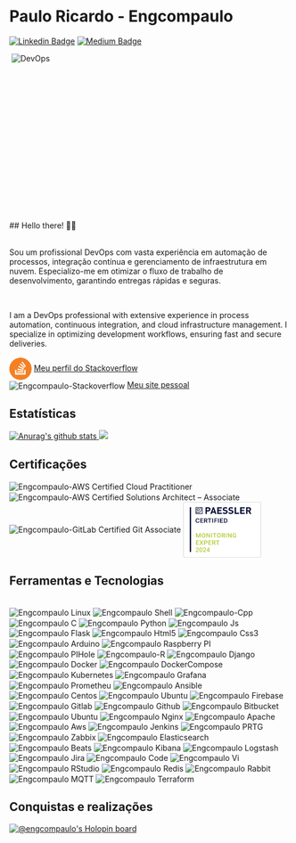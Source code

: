 # Paulo Ricardo - Engcompaulo

[![Linkedin Badge](https://img.shields.io/badge/-LinkedIn-blue?style=flat&logo=LinkedIn&logoColor=white)](https://www.linkedin.com/in/engcompaulo/)
[![Medium Badge](https://img.shields.io/badge/-Medium-000?style=flat&logo=Medium&logoColor=white)](https://medium.com/@engcompaulo)
<!-- [![Instagram Badge](https://img.shields.io/badge/-Instagram-C13584?style=flat&logo=Instagram&logoColor=white)](https://www.instagram.com/engcompaulotic/) -->

<p>
   <img  src="https://github.com/Engcompaulo/engcompaulo_imagens_pub/blob/master/DEVOPS.gif" width="500" height="300" alt="DevOps" align="right">
   ## Hello there! ✌🏻 <br>
   <br>
   <p>Sou um profissional DevOps com vasta experiência em automação de processos, integração contínua e gerenciamento de infraestrutura em nuvem. Especializo-me em otimizar o fluxo de trabalho de desenvolvimento, garantindo entregas rápidas e seguras.  </p>
   <br>
   <p>I am a DevOps professional with extensive experience in process automation, continuous integration, and cloud infrastructure management. I specialize in optimizing development workflows, ensuring fast and secure deliveries.</p?
</p>

<br>
<br>
<img align="center" alt="Engcompaulo-Stackoverflow" src="./img/stackoverflow_sticker-adesivo.png" width="40" height="40"/>
<a href="https://stackoverflow.com/users/10944644/engcompaulo">Meu perfil do Stackoverflow</a><br>
<img align="center" alt="Engcompaulo-Stackoverflow" src="https://cdn.jsdelivr.net/gh/walkxcode/dashboard-icons@master/png/blogger.png" width="40" height="40"/>
<a href="https://www.engcompaulo.com.br/">Meu site pessoal</a>
<br>

## Estatísticas 
<div>
<a href="https://github.com/anuraghazra/github-readme-stats">
<img height="160em" src="https://github-readme-stats.anuraghazra1.vercel.app/api?username=Engcompaulo&show_icons=true&include_all_commits=true&theme=radical" alt="Anurag's github stats" />
</a>
<a href="https://github.com/anuraghazra/github-readme-stats">
  <!-- Change the `github-readme-stats.anuraghazra1.vercel.app` to `github-readme-stats.vercel.app`  -->
  <img height="160em" src="https://github-readme-stats.anuraghazra1.vercel.app/api/top-langs/?username=Engcompaulo&layout=compact&theme=radical" />
</a>
</div>

 <!--![Snake animation](https://github.com/Engcompaulo/Engcompaulo/blob/output/github-contribution-grid-snake.svg) Não funciona mais-->
 ## Certificações
 <div>
 <img align="center" alt="Engcompaulo-AWS Certified Cloud Practitioner" src="https://images.credly.com/size/340x340/images/00634f82-b07f-4bbd-a6bb-53de397fc3a6/image.png"  width="100" height="100" href="https://www.credly.com/badges/0af3dd65-9cb8-41b0-bd96-0f9223dd80fd"/>
 <img align="center" alt="Engcompaulo-AWS Certified Solutions Architect – Associate" src="https://images.credly.com/size/340x340/images/0e284c3f-5164-4b21-8660-0d84737941bc/image.png"  width="100" height="100" href="https://www.credly.com/badges/9d48c2a3-376e-44db-a74c-c44d26cbe751"/>
  <img align="center" alt="Engcompaulo-GitLab Certified Git Associate" src="https://images.credly.com/size/340x340/images/9bc216e6-406e-491f-903f-2f7ca60facc6/image.png"  width="100" height="100" href="https://www.credly.com/badges/33a64b0c-f832-454f-b16d-37bf63e631b0"/>
  <img align="center" alt="Paessler Certified Monitoring Expert 2024" src="./img/badge_certified-monitoring-expert-2024.svg"  width="140" height="100"/>
 </div>

 ## Ferramentas e Tecnologias
 <!-- Liugar para pegar icones https://cdn.jsdelivr.net/gh/walkxcode/dashboard-icons/png/-->
  <div style="display: inline_block"><br>
    <img align="center" alt="Engcompaulo Linux" src="https://cdn.jsdelivr.net/gh/devicons/devicon/icons/linux/linux-original.svg" width="40" height="40"/>
    <img align="center" alt="Engcompaulo Shell" src="https://cdn.jsdelivr.net/gh/walkxcode/dashboard-icons@master/png/shell.png" width="40" height="40"/>
    <img align="center" alt="Engcompaulo-Cpp" src="https://cdn.jsdelivr.net/gh/devicons/devicon/icons/cplusplus/cplusplus-original.svg" width="40" height="40"/>
    <img align="center" alt="Engcompaulo C" src="https://cdn.jsdelivr.net/gh/devicons/devicon/icons/c/c-original.svg" width="40" height="40"/>
    <img align="center" alt="Engcompaulo Python" src="https://cdn.jsdelivr.net/gh/devicons/devicon/icons/python/python-original.svg" width="40" height="40"/>
    <img align="center" alt="Engcompaulo Js" src="https://cdn.jsdelivr.net/gh/devicons/devicon/icons/javascript/javascript-original.svg" width="40" height="40"/>
    <img align="center" alt="Engcompaulo Flask" src="https://cdn.jsdelivr.net/gh/devicons/devicon/icons/flask/flask-original.svg" width="40" height="40"/>
    <img align="center" alt="Engcompaulo Html5" src="https://cdn.jsdelivr.net/gh/devicons/devicon/icons/html5/html5-original.svg" width="40" height="40"/>
    <img align="center" alt="Engcompaulo Css3" src="https://cdn.jsdelivr.net/gh/devicons/devicon/icons/css3/css3-original.svg" width="40" height="40"/>
    <img align="center" alt="Engcompaulo Arduino" src="https://cdn.jsdelivr.net/gh/devicons/devicon/icons/arduino/arduino-original.svg" width="40" height="40"/>
    <img align="center" alt="Engcompaulo Raspberry PI" src="https://cdn.jsdelivr.net/gh/devicons/devicon/icons/raspberrypi/raspberrypi-original.svg" width="40" height="40"/>
    <img align="center" alt="Engcompaulo PIHole" src="https://cdn.jsdelivr.net/gh/walkxcode/dashboard-icons@master/png/pi-hole.png" width="40" height="40"/>
    <img align="center" alt="Engcompaulo-R" src="https://cdn.jsdelivr.net/gh/devicons/devicon/icons/r/r-original.svg" width="40" height="40"/>
    <img align="center" alt="Engcompaulo Django" src="https://cdn.jsdelivr.net/gh/devicons/devicon/icons/django/django-plain.svg" width="40" height="40"/>
    <img align="center" alt="Engcompaulo Docker" src="https://cdn.jsdelivr.net/gh/devicons/devicon/icons/docker/docker-original.svg" width="40" height="40"/>
    <img align="center" alt="Engcompaulo DockerCompose" src="https://cdn.jsdelivr.net/gh/walkxcode/dashboard-icons@master/png/docker-compose.png" width="40" height="40"/>
    <img align="center" alt="Engcompaulo Kubernetes" src="https://cdn.jsdelivr.net/gh/devicons/devicon/icons/kubernetes/kubernetes-plain.svg" width="40" height="40"/>
    <img align="center" alt="Engcompaulo Grafana" src="https://cdn.jsdelivr.net/gh/devicons/devicon/icons/grafana/grafana-original.svg" width="40" height="40"/>
    <img align="center" alt="Engcompaulo Prometheu" src="https://cdn.jsdelivr.net/gh/walkxcode/dashboard-icons@master/png/prometheus.png" width="40" height="40"/>
    <img align="center" alt="Engcompaulo Ansible" src="https://cdn.jsdelivr.net/gh/devicons/devicon/icons/ansible/ansible-original.svg" width="40" height="40"/>
    <img align="center" alt="Engcompaulo Centos" src="https://cdn.jsdelivr.net/gh/devicons/devicon/icons/centos/centos-original.svg" width="40" height="40"/>
    <img align="center" alt="Engcompaulo Ubuntu" src="https://cdn.jsdelivr.net/gh/walkxcode/dashboard-icons@master/png/ubuntu.png" width="40" height="40"/>
    <img align="center" alt="Engcompaulo Firebase" src="https://cdn.jsdelivr.net/gh/devicons/devicon/icons/firebase/firebase-plain.svg" width="40" height="40"/>
    <img align="center" alt="Engcompaulo Gitlab" src="https://cdn.jsdelivr.net/gh/devicons/devicon/icons/gitlab/gitlab-plain.svg" width="40" height="40"/>
    <img align="center" alt="Engcompaulo Github" src="https://cdn.jsdelivr.net/gh/devicons/devicon/icons/github/github-original.svg" width="40" height="40"/>
    <img align="center" alt="Engcompaulo Bitbucket" src="https://cdn.jsdelivr.net/gh/devicons/devicon/icons/bitbucket/bitbucket-original.svg" width="40" height="40"/>
    <img align="center" alt="Engcompaulo Ubuntu" src="https://cdn.jsdelivr.net/gh/devicons/devicon/icons/ubuntu/ubuntu-plain.svg" width="40" height="40"/>
    <img align="center" alt="Engcompaulo Nginx" src="https://cdn.jsdelivr.net/gh/devicons/devicon/icons/nginx/nginx-original.svg" width="40" height="40"/>
    <img align="center" alt="Engcompaulo Apache" src="https://cdn.jsdelivr.net/gh/devicons/devicon/icons/apache/apache-original.svg" width="40" height="40"/>
    <img align="center" alt="Engcompaulo Aws" src="https://upload.wikimedia.org/wikipedia/commons/5/5c/AWS_Simple_Icons_AWS_Cloud.svg" width="40" height="40"/>
    <img align="center" alt="Engcompaulo Jenkins" src="https://cdn.jsdelivr.net/gh/walkxcode/dashboard-icons@master/png/jenkins.png" width="40" height="40"/>
    <img align="center" alt="Engcompaulo PRTG" src="https://cdn.jsdelivr.net/gh/walkxcode/dashboard-icons@master/png/prtg.png" width="40" height="40"/>
    <img align="center" alt="Engcompaulo Zabbix" src="https://cdn.jsdelivr.net/gh/walkxcode/dashboard-icons@master/png/zabbix.png" width="40" height="40"/>
    <img align="center" alt="Engcompaulo Elasticsearch" src="https://cdn.jsdelivr.net/gh/walkxcode/dashboard-icons@master/png/elastic.png" width="40" height="40"/>
    <img align="center" alt="Engcompaulo Beats" src="https://cdn.jsdelivr.net/gh/walkxcode/dashboard-icons@master/png/elastic-beats.png" width="40" height="40"/>
    <img align="center" alt="Engcompaulo Kibana" src="https://cdn.jsdelivr.net/gh/walkxcode/dashboard-icons@master/png/elastic-kibana.png" width="40" height="40"/>
    <img align="center" alt="Engcompaulo Logstash" src="https://cdn.jsdelivr.net/gh/walkxcode/dashboard-icons@master/png/elastic-logstash.png" width="40" height="40"/>
    <img align="center" alt="Engcompaulo Jira" src="https://cdn.jsdelivr.net/gh/walkxcode/dashboard-icons@master/png/jira.png" width="40" height="40"/>
    <img align="center" alt="Engcompaulo Code" src="https://cdn.jsdelivr.net/gh/walkxcode/dashboard-icons@master/png/code.png" width="40" height="40"/>
    <img align="center" alt="Engcompaulo Vi" src="https://cdn.jsdelivr.net/gh/walkxcode/dashboard-icons@master/png/vi.png" width="40" height="40"/>
    <img align="center" alt="Engcompaulo RStudio" src="https://cdn.jsdelivr.net/gh/walkxcode/dashboard-icons@master/png/rstudio.png" width="40" height="40"/>
    <img align="center" alt="Engcompaulo Redis" src="https://cdn.jsdelivr.net/gh/walkxcode/dashboard-icons@master/png/redis.png" width="40" height="40"/>
    <img align="center" alt="Engcompaulo Rabbit" src="https://cdn.jsdelivr.net/gh/walkxcode/dashboard-icons@master/png/rabbitmq.png" width="40" height="40"/>
    <img align="center" alt="Engcompaulo MQTT" src="https://cdn.jsdelivr.net/gh/walkxcode/dashboard-icons@master/png/mqtt.png" width="40" height="40"/>    
    <img align="center" alt="Engcompaulo Terraform" src="https://cdn.jsdelivr.net/gh/walkxcode/dashboard-icons@master/png/terraform.png" width="40" height="40"/>   
  </div>
  
  ## Conquistas e realizações
  [![@engcompaulo's Holopin board](https://holopin.me/engcompaulo)](https://holopin.io/@engcompaulo)
